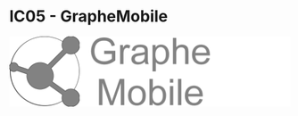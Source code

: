 IC05 - GrapheMobile
=================

<img src="https://github.com/paillardf/IC05_GrapheMobile/blob/master/Graphique/logo.png">
